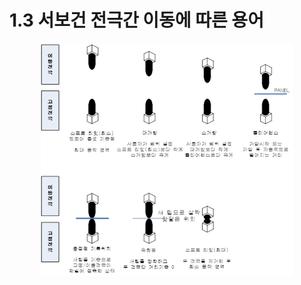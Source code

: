 # 1.3 서보건 전극간 이동에 따른 용어


<p align="center">
 <img src="../.gitbook/assets/image (8).png" height="80%" width="80%"></img>
</p>